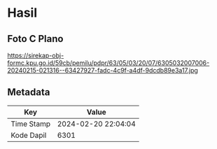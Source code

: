 # Hasil

## Foto C Plano

https://sirekap-obj-formc.kpu.go.id/59cb/pemilu/pdpr/63/05/03/20/07/6305032007006-20240215-021316--63427927-fadc-4c9f-a4df-9dcdb89e3a17.jpg


## Metadata

| Key        | Value               |
| ---------- | ------------------- |
| Time Stamp | 2024-02-20 22:04:04 |
| Kode Dapil | 6301                |



